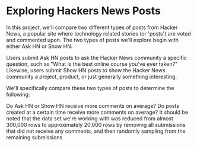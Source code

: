 
# Exploring Hackers News Posts

In this project, we'll compare two different types of posts from Hacker News, a popular site where technology related stories (or 'posts') are voted and commented upon. The two types of posts we'll explore begin with either Ask HN or Show HN.

Users submit Ask HN posts to ask the Hacker News community a specific question, such as "What is the best online course you've ever taken?" Likewise, users submit Show HN posts to show the Hacker News community a project, product, or just generally something interesting.

We'll specifically compare these two types of posts to determine the following:

Do Ask HN or Show HN receive more comments on average?
Do posts created at a certain time receive more comments on average?
It should be noted that the data set we're working with was reduced from almost 300,000 rows to approximately 20,000 rows by removing all submissions that did not receive any comments, and then randomly sampling from the remaining submissions
